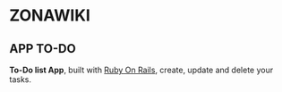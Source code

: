 # ZONAWIKI #

APP TO-DO
---------------

**To-Do list App**, built with [Ruby On Rails](https://rubyonrails.org/), create, update and delete your tasks.
